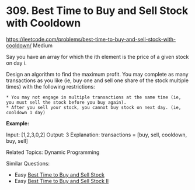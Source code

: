 # 309. Best Time to Buy and Sell Stock with Cooldown
<https://leetcode.com/problems/best-time-to-buy-and-sell-stock-with-cooldown/>
Medium

Say you have an array for which the ith element is the price of a given stock on day i.

Design an algorithm to find the maximum profit. You may complete as many transactions as you like (ie, buy one and sell one share of the stock multiple times) with the following restrictions:

    * You may not engage in multiple transactions at the same time (ie, you must sell the stock before you buy again).
    * After you sell your stock, you cannot buy stock on next day. (ie, cooldown 1 day)

**Example:**

Input: [1,2,3,0,2]
Output: 3 
Explanation: transactions = [buy, sell, cooldown, buy, sell]

Related Topics: Dynamic Programming

Similar Questions: 

* Easy [Best Time to Buy and Sell Stock](https://leetcode.com/problems/best-time-to-buy-and-sell-stock/)
* Easy [Best Time to Buy and Sell Stock II](https://leetcode.com/problems/best-time-to-buy-and-sell-stock-ii/)